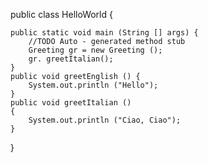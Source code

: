 
public class HelloWorld {
        
    public static void main (String [] args) {
        //TODO Auto - generated method stub
        Greeting gr = new Greeting ();
        gr. greetItalian();
    }
    public void greetEnglish () {
        System.out.println ("Hello");
    }
    public void greetItalian () 
    {
        System.out.println ("Ciao, Ciao");
    }
}
